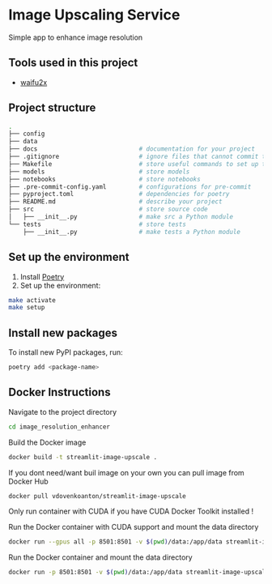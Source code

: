 # Image Upscaling Service
Simple app to enhance image resolution

## Tools used in this project
* [waifu2x](https://github.com/nagadomi/waifu2x)



## Project structure
```bash
.
├── config                      
├── data            
├── docs                            # documentation for your project
├── .gitignore                      # ignore files that cannot commit to Git
├── Makefile                        # store useful commands to set up the environment
├── models                          # store models
├── notebooks                       # store notebooks
├── .pre-commit-config.yaml         # configurations for pre-commit
├── pyproject.toml                  # dependencies for poetry
├── README.md                       # describe your project
├── src                             # store source code
│   ├── __init__.py                 # make src a Python module 
└── tests                           # store tests
    ├── __init__.py                 # make tests a Python module 
```

## Set up the environment
1. Install [Poetry](https://python-poetry.org/docs/#installation)
2. Set up the environment:
```bash
make activate
make setup
```

## Install new packages
To install new PyPI packages, run:
```bash
poetry add <package-name>
```

## Docker Instructions

Navigate to the project directory
```bash
cd image_resolution_enhancer
```

Build the Docker image
```bash
docker build -t streamlit-image-upscale .
```

If you dont need/want buil image on your own you can pull image from Docker Hub

```bash
docker pull vdovenkoanton/streamlit-image-upscale
```

Only run container with CUDA if you have CUDA Docker Toolkit installed !

Run the Docker container with CUDA support and mount the data directory
```bash
docker run --gpus all -p 8501:8501 -v $(pwd)/data:/app/data streamlit-image-upscale
```

Run the Docker container and mount the data directory
```bash
docker run -p 8501:8501 -v $(pwd)/data:/app/data streamlit-image-upscale
```


